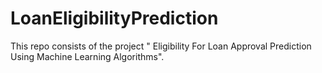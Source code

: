 # LoanEligibilityPrediction

This repo consists of the project " Eligibility For Loan Approval Prediction Using Machine Learning Algorithms". 
